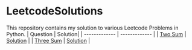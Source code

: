 # LeetcodeSolutions
This repository contains my solution to various Leetcode Problems in Python.
| Question  | Solution|
| ------------- | ------------- |
| [Two Sum](https://leetcode.com/problems/two-sum/) | [Solution](https://github.com/abhisheklalwani/LeetcodeSolutions/blob/main/Solutions/3sum/3sum.py) |
| [Three Sum](https://leetcode.com/problems/3sum/) | [Solution](https://github.com/abhisheklalwani/LeetcodeSolutions/blob/main/Solutions/TwoSum/TwoSum.py) |
